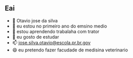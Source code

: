 ## Eai



- 🔭 Otavio jose da silva 
- 🌱 eu estou no primeiro ano do emsino medio 
- 👯 estou aprendendo trabalaha com trator
- 💬 eu gosto de estudar 
- 📫 jose.silva.otavio@escola.pr.br.gov
- 😄 eu  pretendo fazer facudade de medisina veterinario

